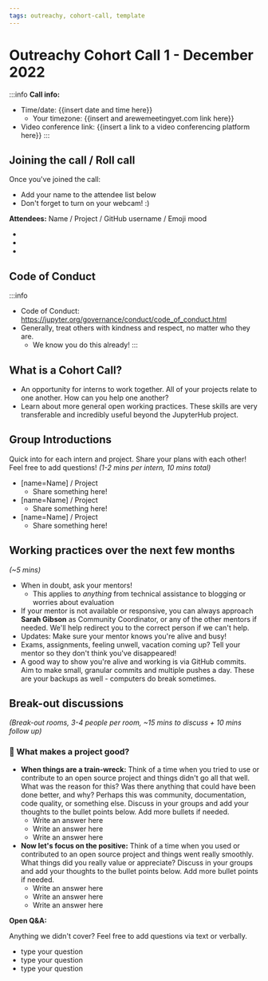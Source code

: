 ```yaml
---
tags: outreachy, cohort-call, template
---
```


# Outreachy Cohort Call 1 - December 2022

:::info
**Call info:**
- Time/date: {{insert date and time here}}
    - Your timezone: {{insert and arewemeetingyet.com link here}}
- Video conference link: {{insert a link to a video conferencing platform here}}
:::

## Joining the call / Roll call

Once you've joined the call:

- Add your name to the attendee list below
- Don't forget to turn on your webcam! :)

**Attendees:** Name / Project / GitHub username / Emoji mood

-
-
-

## Code of Conduct

:::info
- Code of Conduct: https://jupyter.org/governance/conduct/code_of_conduct.html
- Generally, treat others with kindness and respect, no matter who they are.
    - We know you do this already!
:::

## What is a Cohort Call?

- An opportunity for interns to work together. All of your projects relate to one another. How can you help one another?
- Learn about more general open working practices. These skills are very transferable and incredibly useful beyond the JupyterHub project.

## Group Introductions

Quick into for each intern and project. Share your plans with each other! Feel free to add questions! _(1-2 mins per intern, 10 mins total)_

- [name=Name] / Project
    - Share something here!
- [name=Name] / Project
    - Share something here!
- [name=Name] / Project
    - Share something here!

## Working practices over the next few months

_(~5 mins)_

- When in doubt, ask your mentors!
    - This applies to _anything_ from technical assistance to blogging or worries about evaluation
- If your mentor is not available or responsive, you can always approach **Sarah Gibson** as Community Coordinator, or any of the other mentors if needed. We'll help redirect you to the correct person if we can't help.
- Updates: Make sure your mentor knows you're alive and busy!
- Exams, assignments, feeling unwell, vacation coming up? Tell your mentor so they don't think you've disappeared!
- A good way to show you're alive and working is via GitHub commits. Aim to make small, granular commits and multiple pushes a day. These are your backups as well - computers do break sometimes.

## Break-out discussions

_(Break-out rooms, 3-4 people per room, ~15 mins to discuss + 10 mins follow up)_

### 💬 What makes a project good?

- **When things are a train-wreck:** Think of a time when you tried to use or contribute to an open source project and things didn't go all that well. What was the reason for this? Was there anything that could have been done better, and why? Perhaps this was community, documentation, code quality, or something else. Discuss in your groups and add your thoughts to the bullet points below. Add more bullets if needed.
    - Write an answer here
    - Write an answer here
    - Write an answer here
- **Now let's focus on the positive:** Think of a time when you used or contributed to an open source project and things went really smoothly. What things did you really value or appreciate? Discuss in your groups and add your thoughts to the bullet points below. Add more bullet points if needed.
    - Write an answer here
    - Write an answer here
    - Write an answer here

**Open Q&A:**

Anything we didn't cover? Feel free to add questions via text or verbally.

- type your question
- type your question
- type your question
